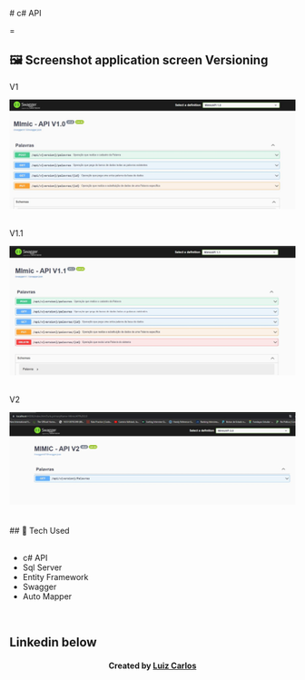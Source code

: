 ﻿﻿﻿# c# API



=


## 🖼 Screenshot application screen  Versioning<br/>
<p>V1</p><img src="images/v1.PNG">
<br/>
<br/>
<p> V1.1</p><img src="images/v1.1.PNG">
<br/>
<br/>
<p>V2</p><img src="images/v2.PNG">
<br/>
<br/>


<br/>
## 🚀 Tech Used<br/>
<br/>



- c# API<br/>
- Sql Server <br/>
- Entity Framework <br/>
- Swagger<br/>
- Auto Mapper <br/>

<br/>



## Linkedin below

<h4 align="center">
   Created by   <a href="https://www.linkedin.com/in/luiz-carlos-b50693173/" target="_blank"> Luiz Carlos </a>
</h4>

</html>

